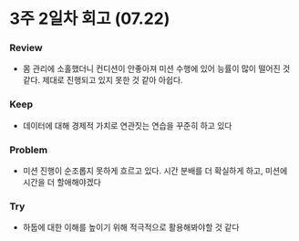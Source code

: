 # 3주 2일차 회고 (07.22)

### Review
- 몸 관리에 소홀했더니 컨디션이 안좋아져 미션 수행에 있어 능률이 많이 떨어진 것 같다. 제대로 진행되고 있지 못한 것 같아 아쉽다.

### Keep
- 데이터에 대해 경제적 가치로 연관짓는 연습을 꾸준히 하고 있다

### Problem
- 미션 진행이 순조롭지 못하게 흐르고 있다. 시간 분배를 더 확실하게 하고, 미션에 시간을 더 할애해야겠다

### Try
- 하둡에 대한 이해를 높이기 위해 적극적으로 활용해봐야할 것 같다
